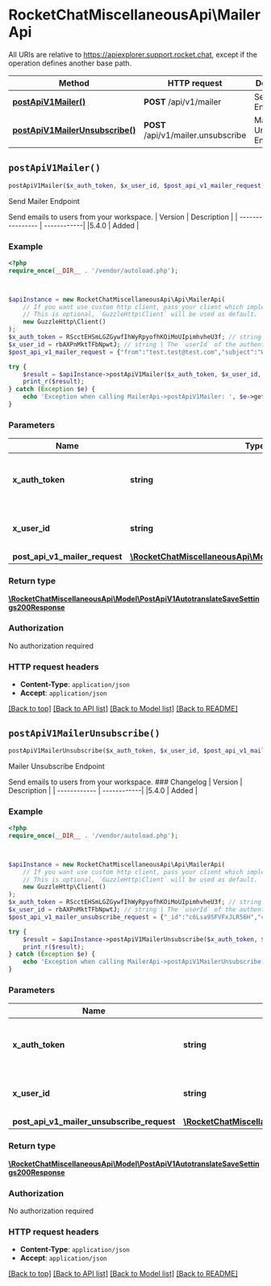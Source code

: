 # RocketChatMiscellaneousApi\MailerApi

All URIs are relative to https://apiexplorer.support.rocket.chat, except if the operation defines another base path.

| Method | HTTP request | Description |
| ------------- | ------------- | ------------- |
| [**postApiV1Mailer()**](MailerApi.md#postApiV1Mailer) | **POST** /api/v1/mailer | Send Mailer Endpoint |
| [**postApiV1MailerUnsubscribe()**](MailerApi.md#postApiV1MailerUnsubscribe) | **POST** /api/v1/mailer.unsubscribe | Mailer Unsubscribe Endpoint |


## `postApiV1Mailer()`

```php
postApiV1Mailer($x_auth_token, $x_user_id, $post_api_v1_mailer_request): \RocketChatMiscellaneousApi\Model\PostApiV1AutotranslateSaveSettings200Response
```

Send Mailer Endpoint

Send emails to users from your workspace.  | Version      | Description | | ---------------- | ------------| |5.4.0      | Added      |

### Example

```php
<?php
require_once(__DIR__ . '/vendor/autoload.php');



$apiInstance = new RocketChatMiscellaneousApi\Api\MailerApi(
    // If you want use custom http client, pass your client which implements `GuzzleHttp\ClientInterface`.
    // This is optional, `GuzzleHttp\Client` will be used as default.
    new GuzzleHttp\Client()
);
$x_auth_token = RScctEHSmLGZGywfIhWyRpyofhKOiMoUIpimhvheU3f; // string | The `authToken` of the authenticated user.
$x_user_id = rbAXPnMktTFbNpwtJ; // string | The `userId` of the authenticated user.
$post_api_v1_mailer_request = {"from":"test.test@test.com","subject":"Welcome to the Test Newsletter","body":"Thank you for subscribing to the Test Newsletter. If this was not you feel free to unsubscribe by hitting the following button [unsubscribe]","dryrun":"true"}; // \RocketChatMiscellaneousApi\Model\PostApiV1MailerRequest

try {
    $result = $apiInstance->postApiV1Mailer($x_auth_token, $x_user_id, $post_api_v1_mailer_request);
    print_r($result);
} catch (Exception $e) {
    echo 'Exception when calling MailerApi->postApiV1Mailer: ', $e->getMessage(), PHP_EOL;
}
```

### Parameters

| Name | Type | Description  | Notes |
| ------------- | ------------- | ------------- | ------------- |
| **x_auth_token** | **string**| The &#x60;authToken&#x60; of the authenticated user. | |
| **x_user_id** | **string**| The &#x60;userId&#x60; of the authenticated user. | |
| **post_api_v1_mailer_request** | [**\RocketChatMiscellaneousApi\Model\PostApiV1MailerRequest**](../Model/PostApiV1MailerRequest.md)|  | [optional] |

### Return type

[**\RocketChatMiscellaneousApi\Model\PostApiV1AutotranslateSaveSettings200Response**](../Model/PostApiV1AutotranslateSaveSettings200Response.md)

### Authorization

No authorization required

### HTTP request headers

- **Content-Type**: `application/json`
- **Accept**: `application/json`

[[Back to top]](#) [[Back to API list]](../../README.md#endpoints)
[[Back to Model list]](../../README.md#models)
[[Back to README]](../../README.md)

## `postApiV1MailerUnsubscribe()`

```php
postApiV1MailerUnsubscribe($x_auth_token, $x_user_id, $post_api_v1_mailer_unsubscribe_request): \RocketChatMiscellaneousApi\Model\PostApiV1AutotranslateSaveSettings200Response
```

Mailer Unsubscribe Endpoint

Send emails to users from your workspace.  ### Changelog | Version      | Description | | ------------ | ------------| |5.4.0         | Added      |

### Example

```php
<?php
require_once(__DIR__ . '/vendor/autoload.php');



$apiInstance = new RocketChatMiscellaneousApi\Api\MailerApi(
    // If you want use custom http client, pass your client which implements `GuzzleHttp\ClientInterface`.
    // This is optional, `GuzzleHttp\Client` will be used as default.
    new GuzzleHttp\Client()
);
$x_auth_token = RScctEHSmLGZGywfIhWyRpyofhKOiMoUIpimhvheU3f; // string | The `authToken` of the authenticated user.
$x_user_id = rbAXPnMktTFbNpwtJ; // string | The `userId` of the authenticated user.
$post_api_v1_mailer_unsubscribe_request = {"_id":"c6Lsa9SFVFxJLR56H","createdAt":"1692284808957"}; // \RocketChatMiscellaneousApi\Model\PostApiV1MailerUnsubscribeRequest

try {
    $result = $apiInstance->postApiV1MailerUnsubscribe($x_auth_token, $x_user_id, $post_api_v1_mailer_unsubscribe_request);
    print_r($result);
} catch (Exception $e) {
    echo 'Exception when calling MailerApi->postApiV1MailerUnsubscribe: ', $e->getMessage(), PHP_EOL;
}
```

### Parameters

| Name | Type | Description  | Notes |
| ------------- | ------------- | ------------- | ------------- |
| **x_auth_token** | **string**| The &#x60;authToken&#x60; of the authenticated user. | |
| **x_user_id** | **string**| The &#x60;userId&#x60; of the authenticated user. | |
| **post_api_v1_mailer_unsubscribe_request** | [**\RocketChatMiscellaneousApi\Model\PostApiV1MailerUnsubscribeRequest**](../Model/PostApiV1MailerUnsubscribeRequest.md)|  | [optional] |

### Return type

[**\RocketChatMiscellaneousApi\Model\PostApiV1AutotranslateSaveSettings200Response**](../Model/PostApiV1AutotranslateSaveSettings200Response.md)

### Authorization

No authorization required

### HTTP request headers

- **Content-Type**: `application/json`
- **Accept**: `application/json`

[[Back to top]](#) [[Back to API list]](../../README.md#endpoints)
[[Back to Model list]](../../README.md#models)
[[Back to README]](../../README.md)
